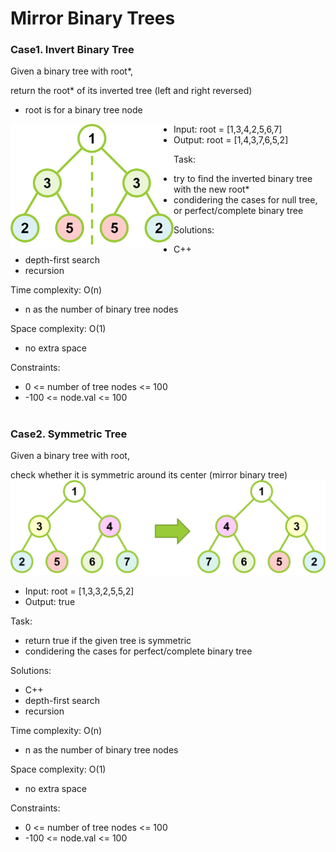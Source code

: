 # Mirror Binary Trees

### Case1. Invert Binary Tree

Given a binary tree with root*,

return the root* of its inverted tree (left and right reversed)

* root is for a binary tree node
<p>
<a href="url"><img src="images/2022-05-29_002157.png" align="left" height="200"></a>
</p>

- Input: root = [1,3,4,2,5,6,7]
- Output: root = [1,4,3,7,6,5,2]

Task:
- try to find the inverted binary tree with the new root*
- condidering the cases for null tree, or perfect/complete binary tree

Solutions:
- C++
- depth-first search
- recursion

Time complexity: O(n)
- n as the number of binary tree nodes

Space complexity: O(1)
- no extra space

Constraints:
- 0 <= number of tree nodes <= 100
- -100 <= node.val <= 100

#
### Case2. Symmetric Tree

Given a binary tree with root,

check whether it is symmetric around its center (mirror binary tree)
![binary tree](images/2022-05-29_002158.png)
- Input: root = [1,3,3,2,5,5,2]
- Output: true

Task:
- return true if the given tree is symmetric
- condidering the cases for perfect/complete binary tree

Solutions:
- C++
- depth-first search
- recursion

Time complexity: O(n)
- n as the number of binary tree nodes

Space complexity: O(1)
- no extra space

Constraints:
- 0 <= number of tree nodes <= 100
- -100 <= node.val <= 100
